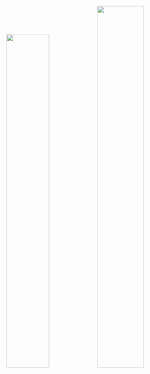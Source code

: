 <p align="center">
    <a href="https://leetcode.com/justincpp/"><img width="48%" src="https://leetcard.jacoblin.cool/justincpp?theme=dark&border=2&radius=10&font=Baloo"></a>
    <a href="https://github.com/justnsmith"><img width="50%" src="https://github-readme-stats.vercel.app/api/top-langs/?username=justnsmith&theme=dark&hide=html,css,cmake&layout=compact&langs_count=5&bg_color=101010&hide_title=true"></a>
</p>

